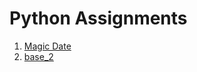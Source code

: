 # Python Assignments


1. [Magic Date](https://github.com/dnmcginn57/CMPS_4143_Contemporary/blob/master/pyAssignments/magic_date.py)
2. [base_2](https://github.com/dnmcginn57/CMPS_4143_Contemporary/blob/master/pyAssignments/base_2.py)

